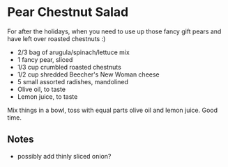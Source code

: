 # Pear Chestnut Salad
For after the holidays, when you need to use up those fancy gift pears and have left over roasted chestnuts :)

- 2/3 bag of arugula/spinach/lettuce mix
- 1 fancy pear, sliced
- 1/3 cup crumbled roasted chestnuts
- 1/2 cup shredded Beecher's New Woman cheese
- 5 small assorted radishes, mandolined
- Olive oil, to taste
- Lemon juice, to taste

Mix things in a bowl, toss with equal parts olive oil and lemon juice. Good time.

## Notes
- possibly add thinly sliced onion?
